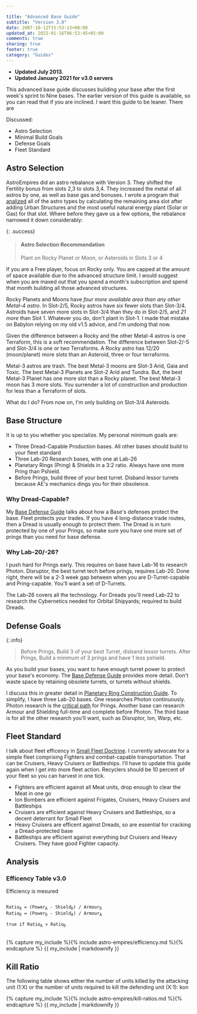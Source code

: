 ```yaml
---

title: "Advanced Base Guide"
subtitle: "Version 3.0"
date: 2007-10-12T15:53:13+00:00
updated_at: 2021-01-16T06:53:45+05:00
comments: true
sharing: true
footer: true
category: "Guides"
---
```


* **Updated July 2013.**
* **Updated January 2021 for v3.0 servers**

This advanced base guide discusses building your base after the first week's sprint to Nine bases. The earlier version of this guide is available, so you can read that if you are inclined. I want this guide to be leaner. There are 

Discussed:

* Astro Selection
* Minimal Build Goals
* Defense Goals
* Fleet Standard

## Astro Selection

AstroEmpires did an astro rebalance with Version 3. They shifted the Fertility bonus from slots 2,3 to slots 3,4. They increased the metal of all astros by one, as well as base gas and bonuses. I wrote a program that [analized](/astro-empires/analysis-v3/) all of the astro types by calculating the remaining area slot after adding Urban Structures and the most useful natural energy plant (Solar or Gas) for that slot. Where before they gave us a few options, the rebalance narrowed it down considerably: 

{: .success} 
> #### Astro Selection Recommendation
> Plant on Rocky Planet or Moon, or Asteroids in Slots 3 or 4

If you are a Free player, focus on Rocky only. You are capped at the amount of space available due to the advanced structure limit. I would suggest when you are maxed out that you spend a month's subscription and spend that month building all those advanced structures.

Rocky Planets and Moons have _four more available area than any other Metal-4 astro_. In Slot-2/5, Rocky astros have six fewer slots than Slot-3/4. Astroids have seven more slots in Slot-3/4 than they do in Slot-2/5, and _21 more_ than Slot 1. Whatever you do, don't plant in Slot-1. I made that mistake on Babylon relying on my old v1.5 advice, and I'm undoing that now. 

Given the difference between a Rocky and the other Metal-4 astros is one Terraform, this is a soft recommendation. The difference between Slot-2/-5 and Slot-3/4 is one or two Terraforms. A Rocky astro has 12/20 (moon/planet) more slots than an Asteroid, three or four terraforms.

Metal-3 astros are trash. The best Metal-3 moons are Slot-3 Arid, Gaia and Toxic. The best Metal-3 Planets are Slot-2 Arid and Tundra. But, the best Metal-3 Planet has one more slot than a Rocky planet. The best Metal-3 moon has 3 more slots. You surrender a lot of construction and production for less than a Terraform of slots.

What do I do? From now on, I'm only building on Slot-3/4 Asteroids.

## Base Structure

It is up to you whether you specialize. My personal minimum goals are:

* Three Dread-Capable Production bases. All other bases should build to your fleet standard
* Three Lab-20 Research bases, with one at Lab-26
* Planetary Rings (Pring) & Shields in a 3:2 ratio. Always have one more Pring than Pshield.
* Before Prings, build three of your best turret. Disband lessor turrets because AE's mechanics dings you for their obsolence.

### Why Dread-Capable?

My [Base Defense Guide](/astro-empires/base-defense-guide/) talks about how a Base's defenses protect the base. Fleet protects your trades. If you have 4 long-distance trade routes, then a Dread is usually enough to protect them. The Dread is in turn protected by one of your Prings, so make sure you have one more set of prings than you need for base defense.

### Why Lab-20/-26?

I push hard for Prings early. This requires on base have Lab-16 to research Photon. Disruptor, the best turret tech before prings, requires Lab-20. Done right, there will be a 2-3 week gap between when you are D-Turret-capable and Pring-capable. You'll want a set of D-Turrets.

The Lab-26 covers all the technology. For Dreads you'll need Lab-22 to research the Cybernetics needed for Orbital Shipyards; required to build Dreads.

## Defense Goals

{:.info}
> Before Prings, Build 3 of your best Turret, disband lessor turrets.
> After Prings, Build a minimum of 3 prings and have 1 less pshield.

As you build your bases, you want to have enough turret power to protect your base's economy. The [Base Defense Guide](/astro-empires/base-defense-guide) provides more detail. Don't waste space by retaining obsolete turrets, or turrets without shields.

I discuss this in greater detail in [Planetary Ring Construction Guide](/astro-empires/planetary-ring-construction-guide/). To simplify, I have three Lab-20 bases. One researches Photon continuously. Photon research is the [critical path](https://en.wikipedia.org/wiki/Critical_path_method) for Prings. Another base can research Armour and Shielding full-time and complete before Photon. The third base is for all the other research you'll want, such as Disruptor, Ion, Warp, etc.

## Fleet Standard

I talk about fleet efficency in [Small Fleet Doctrine](/astro-empires/small-fleet-doctrine/). I currently advocate for a simple fleet comprising Fighters and combat-capable transportation. That can be Cruisers, Heavy Cruisers or Battleships. I'll have to update this guide again when I get into more fleet action. Recyclers should be 10 percent of your fleet so you can harvest in one tick.

* Fighters are efficient against all Meat units, drop enough to clear the Meat in one go
* Ion Bombers are efficient against Frigates, Cruisers, Heavy Cruisers and Battleships
* Cruisers are efficient against Heavy Cruisers and Battleships, so a decent deterrant for Small Fleet
* Heavy Cruisers are efficent against Dreads, so are essential for cracking a Dread-protected base
* Battleships are efficient against everything _but_ Cruisers and Heavy Cruisers. They have good Fighter capacity.

## Analysis 

### Efficency Table v3.0

Efficiency is mesured

<pre>
<code>
Ratio<sub>A</sub> = (Power<sub>A</sub> - Shield<sub>D</sub>) / Armour<sub>D</sub>
Ratio<sub>D</sub> = (Power<sub>D</sub> - Shield<sub>A</sub>) / Armour<sub>A</sub>

true if Ratio<sub>A</sub> > Ratio<sub>D</sub>
</code>
</pre>

<div class='fixed-table'>
{% capture my_include %}{% include astro-empires/efficiency.md %}{% endcapture %}
{{ my_include | markdownify }}
</div>

## Kill Ratio

The following table shows either the number of units killed by the attacking unit (1:X) or the number of units required to kill the defending unit (X:1):
kon
<div style='overflow-x: scroll'>
{% capture my_include %}{% include astro-empires/kill-ratios.md %}{% endcapture %}
{{ my_include | markdownify }}
</div>